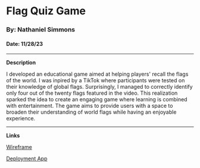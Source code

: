 # Flag Quiz Game
### By: Nathaniel Simmons
#### Date: 11/28/23

***
**Description**

I developed an educational game aimed at helping players' recall the flags of the world. I was inpired by a TikTok where participants were tested on their knowledge of global flags. Surprisingly, I managed to correctly identify only four out of the twenty flags featured in the video. This realization sparked the idea to create an engaging game where learning is combined with entertainment. The game aims to provide users with a space to broaden their understanding of world flags while having an enjoyable experience.

***
**Links**

[Wireframe](https://drive.google.com/file/d/128Gdy5A6IwqtZENZj2ZoJcNBaQaNWRIC/view?usp=sharing)

[Deployment App](http://flag-quiz-game.surge.sh)